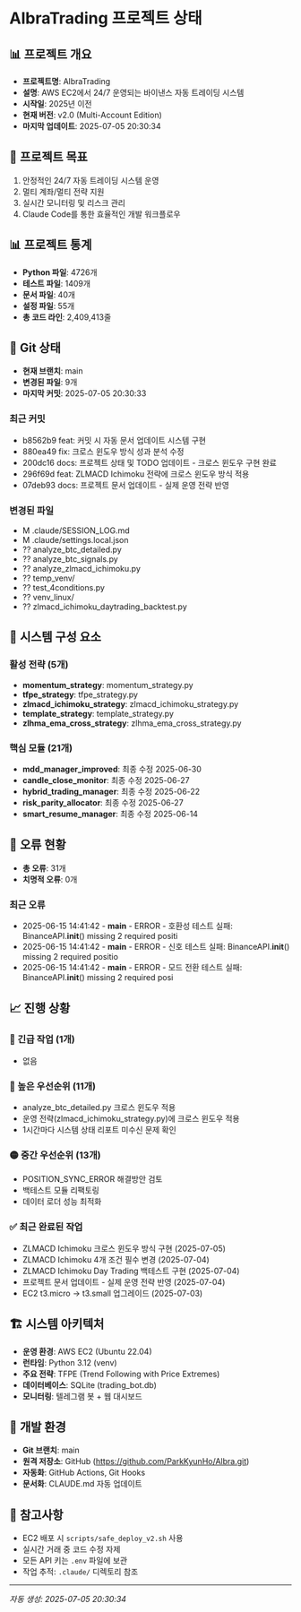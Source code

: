 # AlbraTrading 프로젝트 상태

## 📊 프로젝트 개요
- **프로젝트명**: AlbraTrading
- **설명**: AWS EC2에서 24/7 운영되는 바이낸스 자동 트레이딩 시스템
- **시작일**: 2025년 이전
- **현재 버전**: v2.0 (Multi-Account Edition)
- **마지막 업데이트**: 2025-07-05 20:30:34

## 🎯 프로젝트 목표
1. 안정적인 24/7 자동 트레이딩 시스템 운영
2. 멀티 계좌/멀티 전략 지원
3. 실시간 모니터링 및 리스크 관리
4. Claude Code를 통한 효율적인 개발 워크플로우

## 📊 프로젝트 통계
- **Python 파일**: 4726개
- **테스트 파일**: 1409개
- **문서 파일**: 40개
- **설정 파일**: 55개
- **총 코드 라인**: 2,409,413줄

## 🔀 Git 상태
- **현재 브랜치**: main
- **변경된 파일**: 9개
- **마지막 커밋**: 2025-07-05 20:30:33

### 최근 커밋
- b8562b9 feat: 커밋 시 자동 문서 업데이트 시스템 구현
- 880ea49 fix: 크로스 윈도우 방식 성과 분석 수정
- 200dc16 docs: 프로젝트 상태 및 TODO 업데이트 - 크로스 윈도우 구현 완료
- 296f69d feat: ZLMACD Ichimoku 전략에 크로스 윈도우 방식 적용
- 07deb93 docs: 프로젝트 문서 업데이트 - 실제 운영 전략 반영

### 변경된 파일
- M .claude/SESSION_LOG.md
-  M .claude/settings.local.json
- ?? analyze_btc_detailed.py
- ?? analyze_btc_signals.py
- ?? analyze_zlmacd_ichimoku.py
- ?? temp_venv/
- ?? test_4conditions.py
- ?? venv_linux/
- ?? zlmacd_ichimoku_daytrading_backtest.py

## 🔧 시스템 구성 요소

### 활성 전략 (5개)
- **momentum_strategy**: momentum_strategy.py
- **tfpe_strategy**: tfpe_strategy.py
- **zlmacd_ichimoku_strategy**: zlmacd_ichimoku_strategy.py
- **template_strategy**: template_strategy.py
- **zlhma_ema_cross_strategy**: zlhma_ema_cross_strategy.py

### 핵심 모듈 (21개)
- **mdd_manager_improved**: 최종 수정 2025-06-30
- **candle_close_monitor**: 최종 수정 2025-06-27
- **hybrid_trading_manager**: 최종 수정 2025-06-22
- **risk_parity_allocator**: 최종 수정 2025-06-27
- **smart_resume_manager**: 최종 수정 2025-06-14

## 🚨 오류 현황
- **총 오류**: 31개
- **치명적 오류**: 0개
### 최근 오류
- 2025-06-15 14:41:42 - __main__ - ERROR - 호환성 테스트 실패: BinanceAPI.__init__() missing 2 required positi
- 2025-06-15 14:41:42 - __main__ - ERROR - 신호 테스트 실패: BinanceAPI.__init__() missing 2 required positio
- 2025-06-15 14:41:42 - __main__ - ERROR - 모드 전환 테스트 실패: BinanceAPI.__init__() missing 2 required posi

## 📈 진행 상황

### 🚨 긴급 작업 (1개)
- 없음

### 🔴 높은 우선순위 (11개)
- analyze_btc_detailed.py 크로스 윈도우 적용
- 운영 전략(zlmacd_ichimoku_strategy.py)에 크로스 윈도우 적용
- 1시간마다 시스템 상태 리포트 미수신 문제 확인

### 🟡 중간 우선순위 (13개)
- POSITION_SYNC_ERROR 해결방안 검토
- 백테스트 모듈 리팩토링
- 데이터 로더 성능 최적화

### ✅ 최근 완료된 작업
- ZLMACD Ichimoku 크로스 윈도우 방식 구현 (2025-07-05)
- ZLMACD Ichimoku 4개 조건 필수 변경 (2025-07-04)
- ZLMACD Ichimoku Day Trading 백테스트 구현 (2025-07-04)
- 프로젝트 문서 업데이트 - 실제 운영 전략 반영 (2025-07-04)
- EC2 t3.micro → t3.small 업그레이드 (2025-07-03)

## 🏗️ 시스템 아키텍처
- **운영 환경**: AWS EC2 (Ubuntu 22.04)
- **런타임**: Python 3.12 (venv)
- **주요 전략**: TFPE (Trend Following with Price Extremes)
- **데이터베이스**: SQLite (trading_bot.db)
- **모니터링**: 텔레그램 봇 + 웹 대시보드

## 🔧 개발 환경
- **Git 브랜치**: main
- **원격 저장소**: GitHub (https://github.com/ParkKyunHo/Albra.git)
- **자동화**: GitHub Actions, Git Hooks
- **문서화**: CLAUDE.md 자동 업데이트

## 📝 참고사항
- EC2 배포 시 `scripts/safe_deploy_v2.sh` 사용
- 실시간 거래 중 코드 수정 자제
- 모든 API 키는 `.env` 파일에 보관
- 작업 추적: `.claude/` 디렉토리 참조

---
*자동 생성: 2025-07-05 20:30:34*
